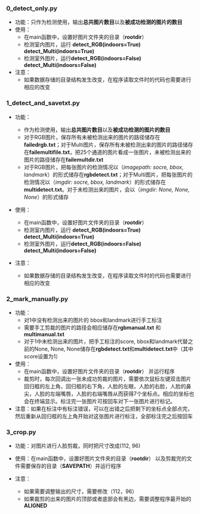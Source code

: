 ### 0_detect_only.py

- 功能：只作为检测使用，输出**总共图片数目**以及**被成功检测的图片的数目**
- 使用：
  - 在main函数中，设置好图片文件夹的目录（**rootdir**） 
  - 检测室内图片，运行 **detect_RGB(indoors=True)**  **detect_Multi(indoors=True)**
  - 检测室外图片，运行**detect_RGB(indoors=False)**  **detect_Multi(indoors=False)**
- 注意：
  - 如果数据存储的目录结构发生改变，在程序读取文件时的代码也需要进行相应的改变

### 1_detect_and_savetxt.py

- 功能：
  - 作为检测使用，输出**总共图片数目**以及**被成功检测的图片的数目**
  - 对于RGB图片，保存所有未被检测出来的图片的路径储存在**failedrgb.txt**；对于Multi图片，保存所有未被检测出来的图片的路径储存在**failemultifile.txt**，把25个通道的图片看成一张图片，未被检测出来的图片的路径储存在**failemultdir.txt**
  - 对于RGB图片，把每张图片的检测情况以（*imagepath: socre, bbox, landmark*）的形式储存在**rgbdetect.txt**；对于Multi图片，把每张图片的检测情况以（*imgdir: socre, bbox, landmark*）的形式储存在**multidetect.txt**。对于未检测出来的图片，会以（*imgdir: None, None, None*）的形式储存

- 使用：
  - 在main函数中，设置好图片文件夹的目录（**rootdir**） 
  - 检测室内图片，运行 **detect_RGB(indoors=True)**  **detect_Multi(indoors=True)**
  - 检测室外图片，运行**detect_RGB(indoors=False)**  **detect_Multi(indoors=False)**
- 注意：
  - 如果数据存储的目录结构发生改变，在程序读取文件时的代码也需要进行相应的改变

### 2_mark_manually.py

- 功能：
  - 对1中没有检测出来的图片的 bbox和landmark进行手工标注
  - 需要手工剪裁的图片的路径会相应储存在**rgbmanual.txt** 和**multimanual.txt**
  - 对于1中未检测出来的图片，把手工标注的score, bbox和landmark代替之前的None, None, None储存在**rgbdetect.txt**和**multidetect.txt**中（其中score设置为1）
- 使用：
  - 在main函数中，设置好图片文件夹的目录（**rootdir**） 并运行程序
  - 裁剪时，每次回调出一张未成功剪裁的图片，需要依次鼠标左键双击图片回归框的左上角，回归框的右下角，人脸的左眼，人脸的右脸，人脸的鼻尖，人脸的左端嘴唇，人脸的右端嘴唇从而获得7个坐标点。相应的坐标也会在终端显示。标注完一张图片可按回车对下一张图片进行标记。
- 注意：如果在标注中有标注错误，可以在出错之后把剩下的坐标点全部点完，然后重新从回归框的左上角开始对这张图片进行标注，全部标注完之后按回车

### 3_crop.py

- 功能：对图片进行人脸剪裁，同时把尺寸改成(112, 96)

- 使用：在main函数中，设置好图片文件夹的目录（**rootdir**） 以及剪裁完的文件需要保存的目录（**SAVEPATH**）并运行程序

- 注意：

  - 如果需要调整输出的尺寸，需要修改（112，96）
  - 如果裁剪的出来的图片的顶部或者底部会有黑边，需要调整程序最开始的**ALIGNED**

  